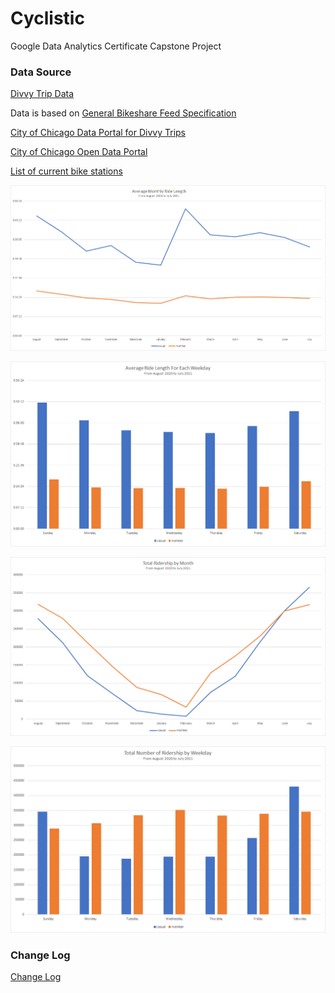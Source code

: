 
# Cyclistic

Google Data Analytics Certificate Capstone Project



### Data Source

[Divvy Trip Data](https://www.divvybikes.com/system-data)

Data is based on [General Bikeshare Feed Specification](https://github.com/NABSA/gbfs)

[City of Chicago Data Portal for Divvy Trips](https://data.cityofchicago.org/Transportation/Divvy-Trips/fg6s-gzvg)

[City of Chicago Open Data Portal](http://dev.cityofchicago.org/open%20data/data%20portal/2019/12/17/divvy-datasets-revived.html)

[List of current bike stations](https://data.cityofchicago.org/Transportation/Divvy-Bicycle-Stations/bbyy-e7gq)

![Average Monthly Ride Length](./avg-monthly-ride-length.png)

![Average Ride Length per Weekday](./avg-ride-length-per-weekday.png)

![Total Ridership by Month](./total-ridership-by-month.png)

![Total Ridership by Weekday](./total-ridership-by-weekday-categories.png)




### Change Log

[Change Log](./Cyclistic-Change-Log.xlsx)

